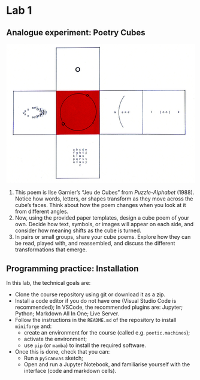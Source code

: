# Lab 1


## Analogue experiment: Poetry Cubes

![Ilse Garnier, 'Jeu de Cubes'](data/garnier-cube.jpg)

1. This poem is Ilse Garnier’s “Jeu de Cubes” from *Puzzle-Alphabet* (1988). Notice how words, letters, or shapes transform as they move across the cube’s faces. Think about how the poem changes when you look at it from different angles.
2. Now, using the provided paper templates, design a cube poem of your own. Decide how text, symbols, or images will appear on each side, and consider how meaning shifts as the cube is turned.
3. In pairs or small groups, share your cube poems. Explore how they can be read, played with, and reassembled, and discuss the different transformations that emerge.

## Programming practice: Installation

In this lab, the technical goals are:
- Clone the course repository using git or download it as a zip.
- Install a code editor if you do not have one (Visual Studio Code is recommended); In VSCode, the recommended plugins are: Jupyter; Python; Markdown All In One; Live Server.
- Follow the instructions in the `README.md` of the repository to install `miniforge` and:
  - create an environment for the course (called e.g. `poetic.machines`);
  - activate the environment;
  - use `pip` (or `mamba`) to install the required software.
- Once this is done, check that you can:
  - Run a `py5canvas` sketch;
  - Open and run a Jupyter Notebook, and familiarise yourself with the interface (code and markdown cells).
